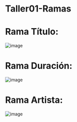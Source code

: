 # Taller01-Ramas

# Rama Título:
![image](https://drive.google.com/file/d/1jYlcEo51xeyoxR4M8ZL-r6MwWw4tmP3O/view?usp=drive_link)

# Rama Duración:
![image](https://github.com/user-attachments/assets/6eedf5b3-2c1a-4a8c-baea-3c7d19880bcb)

# Rama Artista:
![image](https://i.ibb.co/v1wKjHT/swappy-20241017-143556.png)
